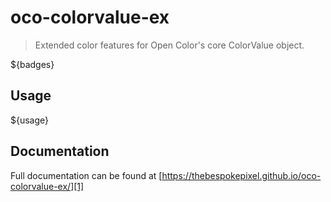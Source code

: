 # oco-colorvalue-ex 

> Extended color features for Open Color's core ColorValue object.

${badges}

## Usage

${usage}

## Documentation
Full documentation can be found at [https://thebespokepixel.github.io/oco-colorvalue-ex/][1]

[1]: https://thebespokepixel.github.io/oco-colorvalue-ex/
